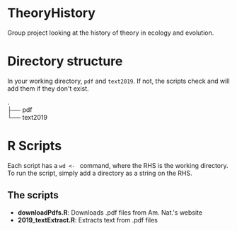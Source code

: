 # TheoryHistory
Group project looking at the history of theory in ecology and evolution.

# Directory structure
In your working directory, `pdf` and `text2019`. If not, the scripts check and will add them if they don't exist.

.   
├── pdf   
└── text2019   

# R Scripts
Each script has a `wd <- ` command, where the RHS is the working directory. To run the script, simply add a directory as a string on the RHS.

## The scripts

- **downloadPdfs.R**: Downloads .pdf files from Am. Nat.'s website
- **2019_textExtract.R**: Extracts text from .pdf files